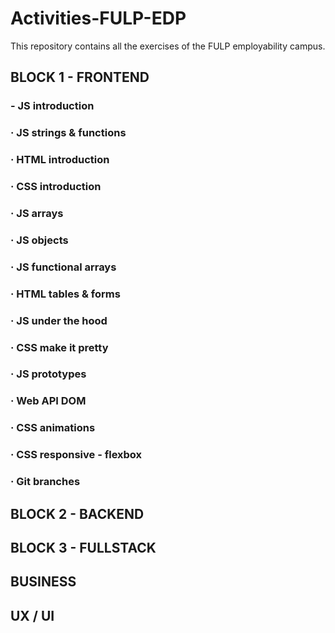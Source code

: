# Activities-FULP-EDP
This repository contains all the exercises of the FULP employability campus.

## BLOCK 1 - FRONTEND
### - JS introduction
### · JS strings & functions
### · HTML introduction
### · CSS introduction
### · JS arrays
### · JS objects
### · JS functional arrays
### · HTML tables & forms
### · JS under the hood
### · CSS make it pretty
### · JS prototypes
### · Web API DOM
### · CSS animations 
### · CSS responsive - flexbox
### · Git branches

## BLOCK 2 - BACKEND
## BLOCK 3 - FULLSTACK
## BUSINESS
## UX / UI
